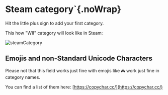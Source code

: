 # Steam category`{.noWrap}

Hit the little plus sign to add your first category.

This how "WII" category will look like in Steam:

![steamCategory](../../../assets/images/category-example.png)

## Emojis and non-Standard Unicode Characters

Please not that this field works just fine with emojis like `🎮` work just fine in category names.

You can find a list of them here: [https://copychar.cc/](https://copychar.cc/)
